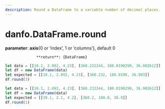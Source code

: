 ```yaml
---
description: Round a DataFrame to a variable number of decimal places.
---
```


# danfo.DataFrame.round

**parameter**: **axis**{0 or ‘index’, 1 or ‘columns’}, default 0

                  **return**: {DataFrame}



```javascript
let data = [[10.1, 2.092, 4.23], [360.232244, 180.0190290, 36.902612]]
let df = new DataFrame(data)
let expected = [[10.1, 2.092, 4.23], [360.232, 180.0190, 36.903]]
df.round(3)
```



```javascript
let data = [[10.1, 2.092, 4.23], [360.232244, 180.0190290, 36.902612]]
let df = new DataFrame(data)
let expected = [[10.1, 2.1, 4.2], [360.2, 180.0, 36.9]]
df.round(1)
```

